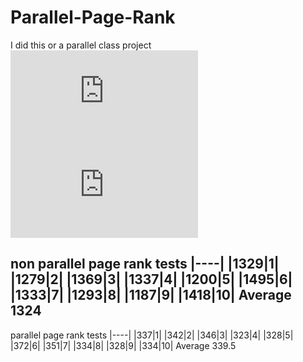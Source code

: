 # Parallel-Page-Rank
I did this or a parallel class project\
![equation](https://latex.codecogs.com/gif.latex?j%20%3D%20i&plus;1)\
![equation](https://latex.codecogs.com/gif.latex?Pagerank%28A%29_j%20%3D%20%5Csum_%7BB%3Dnodes%20%5Cmapsto%20A%20%7D%20%5Cleft%20%28%5Cfrac%7BPagerank%28B%29_i%7D%7BNumberOfNodesBPointsTo%7D%20%5Cright%29)

non parallel page rank tests
|----|
|1329|1|  
|1279|2|
|1369|3|
|1337|4|
|1200|5|
|1495|6|
|1333|7|
|1293|8|
|1187|9|
|1418|10|
Average 1324
----
parallel page rank tests
|----|
|337|1|
|342|2|
|346|3|
|323|4|
|328|5|
|372|6|
|351|7|
|334|8|
|328|9|
|334|10|
Average 339.5
